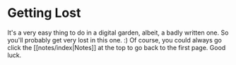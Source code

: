 # Getting Lost
It's a very easy thing to do in a digital garden, albeit, a badly written one. So you'll probably get very lost in this one. :)
Of course, you could always go click the [[notes/index|Notes]] at the top to go back to the first page.
Good luck.